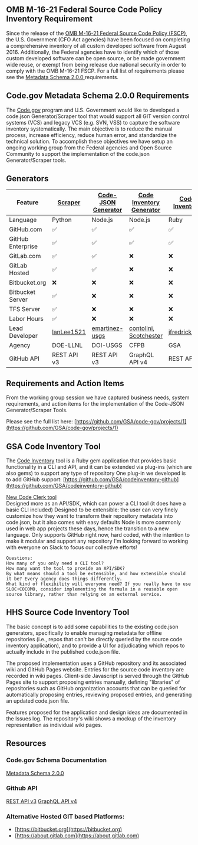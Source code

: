 ## OMB M-16-21 Federal Source Code Policy Inventory Requirement

Since the release of the [OMB M-16-21 Federal Source Code Policy (FSCP)](https://code.gov/#/policy-guide/policy/introduction), the U.S. Government (CFO Act agencies) have been focused on completing a comprehensive inventory of all custom developed software from August 2016. Additionally, the Federal agencies have to identify which of those custom developed software can be open source, or be made government wide reuse, or exempt from being release due national security in order to comply with the OMB M-16-21 FSCP. For a full list of requirements please see the [Metadata Schema 2.0.0 ](https://code.gov/#/policy-guide/docs/compliance/inventory-code)requirements.

## Code.gov Metadata Schema 2.0.0 Requirements

The [Code.gov](https://www.code.gov) program and U.S. Government would like to developed a code.json Generator/Scraper tool that would support all GIT version control systems (VCS) and legacy VCS (e.g. SVN, VSS) to capture the software inventory systematically. The main objective is to reduce the manual process, increase efficiency, reduce human error, and standardize the technical solution. To accomplish these objectives we have setup an ongoing working group from the Federal agencies and Open Source Community to support the implementation of the code.json Generator/Scraper tools.

## Generators

Feature             | [Scraper](https://github.com/llnl/scraper) | [Code-JSON Generator](https://github.com/usgs/code-json-generator) |  [Code Inventory Generator](https://github.com/cfpb/code-inventory-generator) | [Code Inventory](https://github.com/GSA/codeinventory) | [Source Code Inventory](https://github.com/HHS/Source-Code-Inventory)
--------------------|-----------------------|-----------------------|-----------------------|-----------------------|-----------------------|
Language            | Python                | Node.js | Node.js | Ruby | TBD |
GitHub.com          | :white_check_mark:    | :white_check_mark: | :white_check_mark: |  :white_check_mark: | :x: |
GitHub Enterprise   | :white_check_mark:    | :white_check_mark: | :white_check_mark: |  :white_check_mark: | :x: |
GitLab.com          | :white_check_mark:    | :white_check_mark: | :x: | :x: | :x: |
GitLab Hosted       | :white_check_mark:    | :white_check_mark: | :x: | :x: | :x: |
Bitbucket.org       | :x:                   | :x: | :x: |  :x: | :x: |
Bitbucket Server    | :white_check_mark:    | :x: | :x: |  :x: | :x: |
TFS Server          | :white_check_mark:    | :x: | :x: |  :x: | :x: |
Labor Hours         | :white_check_mark:    | :x: | :x: | :x: | :x: |
Lead Developer		| [IanLee1521](https://github.com/IanLee1521)	| [emartinez-usgs](https://github.com/emartinez-usgs)	| [contolini](https://github.com/contolini), [Scotchester](https://github.com/Scotchester) | [jfredrickson5](https://github.com/jfredrickson5) | [katucker](https://github.com/katucker) |
Agency					|	DOE-LLNL		|	DOI-USGS  		|	CFPB   	|  GSA	 |  HHS |
GitHub API			| REST API v3		|	REST API v3  | GraphQL API v4 |	REST API v3  | TBD |


## Requirements and Action Items

From the working group session we have captured business needs,  system requirements, and action items for the implementation of the Code-JSON Generator/Scraper Tools.

Please see the full list here: [https://github.com/GSA/code-gov/projects/1](https://github.com/GSA/code-gov/projects/1)

## GSA Code Inventory Tool

The [Code Inventory](https://github.com/GSA/codeinventory) tool is a Ruby gem application that provides basic functionality in a CLI and API, and it can be extended via plug-ins (which are also gems) to support any type of repository
One plug-in we developed is to add GitHub support: [https://github.com/GSA/codeinventory-github](https://github.com/GSA/codeinventory-github)

[New Code Clerk tool](https://github.com/GSA/code-clerk)  
Designed more as an API/SDK, which can power a CLI tool (it does have a basic CLI included)
Designed to be extensible: the user can very finely customize how they want to transform their repository metadata into code.json, but it also comes with easy defaults
Node is more commonly used in web app projects these days, hence the transition to a new language.
Only supports GitHub right now, hard coded, with the intention to make it modular and support any repository
I'm looking forward to working with everyone on Slack to focus our collective efforts!

	Questions:
	How many of you only need a CLI tool?
	How many want the tool to provide an API/SDK?
	By what means should a tool be extensible, and how extensible should it be? Every agency does things differently.
	What kind of flexibility will everyone need? If you really have to use SLOC+COCOMO, consider implementing the formula in a reusable open source library, rather than relying on an external service.

## HHS Source Code Inventory Tool

The basic concept is to add some capabilities to the existing code.json generators, specifically to enable managing metadata for offline repositories (i.e., repos that can't be directly queried by the source code inventory application), and to provide a UI for adjudicating which repos to actually include in the published code.json file.

The proposed implementation uses a GitHub repository and its associated wiki and GitHub Pages website. Entries for the source code inventory are recorded in wiki pages. Client-side Javascript is served through the GitHub Pages site to support proposing entries manually, defining "libraries" of repositories such as GitHub organization accounts that can be queried for automatically proposing entries, reviewing proposed entries, and generating an updated code.json file.

Features proposed for the application and design ideas are documented in the Issues log. The repository's wiki shows a mockup of the inventory representation as individual wiki pages.

## Resources

### Code.gov Schema Documentation

[Metadata Schema 2.0.0](https://code.gov/#/policy-guide/docs/compliance/inventory-code)

### Github API

[REST API v3](https://developer.github.com/v3/) 
[GraphQL API v4](https://developer.github.com/v4/)

### Alternative Hosted GIT based Platforms:  

* [https://bitbucket.org](https://bitbucket.org)  
* [https://about.gitlab.com](https://about.gitlab.com)
